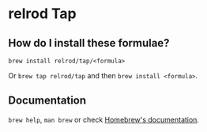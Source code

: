 # relrod Tap

## How do I install these formulae?

`brew install relrod/tap/<formula>`

Or `brew tap relrod/tap` and then `brew install <formula>`.

## Documentation

`brew help`, `man brew` or check [Homebrew's documentation](https://docs.brew.sh).
